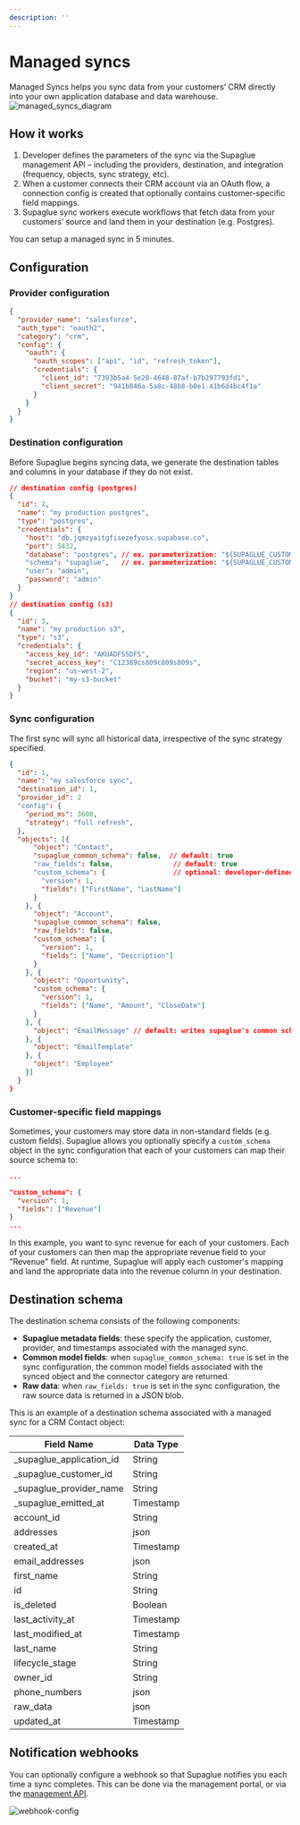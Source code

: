 ```yaml
---
description: ''
---
```


# Managed syncs

Managed Syncs helps you sync data from your customers’ CRM directly into your own application database and data warehouse.
![managed_syncs_diagram](/img/managed-syncs-diagram.png 'managed syncs diagram')

## How it works

1. Developer defines the parameters of the sync via the Supaglue management API – including the providers, destination, and integration (frequency, objects, sync strategy, etc).
2. When a customer connects their CRM account via an OAuth flow, a connection config is created that optionally contains customer-specific field mappings.
3. Supaglue sync workers execute workflows that fetch data from your customers’ source and land them in your destination (e.g. Postgres).

You can setup a managed sync in 5 minutes.

## Configuration

### Provider configuration

```json
{
  "provider_name": "salesforce",
  "auth_type": "oauth2",
  "category": "crm",
  "config": {
    "oauth": {
      "oauth_scopes": ["api", "id", "refresh_token"],
      "credentials": {
        "client_id": "7393b5a4-5e20-4648-87af-b7b297793fd1",
        "client_secret": "941b846a-5a8c-48b8-b0e1-41b6d4bc4f1a"
      }
    }
  }
}
```

### Destination configuration

Before Supaglue begins syncing data, we generate the destination tables and columns in your database if they do not exist.

```json
// destination config (postgres)
{
  "id": 2,
  "name": "my production postgres",
  "type": "postgres",
  "credentials": {
    "host": "db.jqmzyaitgfisezefyosx.supabase.co",
    "port": 5432,
    "database": "postgres", // ex. parameterization: "${SUPAGLUE_CUSTOMER_ID}"
    "schema": "supaglue",   // ex. parameterization: "${SUPAGLUE_CUSTOMER_ID}"
    "user": "admin",
    "password": "admin"
  }
}
// destination config (s3)
{
  "id": 3,
  "name": "my production s3",
  "type": "s3",
  "credentials": {
    "access_key_id": "AKUADFSSDFS",
    "secret_access_key": "C12389cs809c809s809s",
    "region": "us-west-2",
    "bucket": "my-s3-bucket"
  }
}
```

### Sync configuration

The first sync will sync all historical data, irrespective of the sync strategy specified.

```json
{
  "id": 1,
  "name": "my salesforce sync",
  "destination_id": 1,
  "provider_id": 2
  "config": {
    "period_ms": 3600,
    "strategy": "full refresh",
  },
  "objects": [{
      "object": "Contact",
      "supaglue_common_schema": false,  // default: true
      "raw_fields": false,               // default: true
      "custom_schema": {                 // optional: developer-defined schema for customers to map
        "version": 1,
        "fields": ["FirstName", "LastName"]
      }
    }, {
      "object": "Account",
      "supaglue_common_schema": false,
      "raw_fields": false,
      "custom_schema": {
        "version": 1,
        "fields": ["Name", "Description"]
      }
    }, {
      "object": "Opportunity",
      "custom_schema": {
        "version": 1,
        "fields": ["Name", "Amount", "CloseDate"]
      }
    }, {
      "object": "EmailMessage" // default: writes supaglue's common schema (if available) and all raw fields
    }, {
      "object": "EmailTemplate"
    }, {
      "object": "Employee"
    }]
  }
}
```

### Customer-specific field mappings

Sometimes, your customers may store data in non-standard fields (e.g. custom fields). Supaglue allows you optionally specify a `custom_schema` object in the sync configuration that each of your customers can map their source schema to:

```json
...

"custom_schema": {
  "version": 1,
  "fields": ["Revenue"]
}
...
```

In this example, you want to sync revenue for each of your customers. Each of your customers can then map the appropriate revenue field to your "Revenue" field. At runtime, Supaglue will apply each customer's mapping and land the appropriate data into the revenue column in your destination.


## Destination schema

The destination schema consists of the following components:
* **Supaglue metadata fields**: these specify the application, customer, provider, and timestamps associated with the managed sync.
* **Common model fields**: when `supaglue_common_schema: true` is set in the sync configuration, the common model fields associated with the synced object and the connector category are returned.
* **Raw data**: when `raw_fields: true` is set in the sync configuration, the raw source data is returned in a JSON blob.

This is an example of a destination schema associated with a managed sync for a CRM Contact object:

| Field Name               | Data Type |
| ------------------------ | --------- |
| _supaglue_application_id | String    |
| _supaglue_customer_id    | String    |
| _supaglue_provider_name  | String    |
| _supaglue_emitted_at     | Timestamp |
| account_id               | String    |
| addresses                | json      |
| created_at               | Timestamp |
| email_addresses          | json      |
| first_name               | String    |
| id                       | String    |
| is_deleted               | Boolean   |
| last_activity_at         | Timestamp |
| last_modified_at         | Timestamp |
| last_name                | String    |
| lifecycle_stage          | String    |
| owner_id                 | String    |
| phone_numbers            | json      |
| raw_data                 | json      |
| updated_at               | Timestamp |

## Notification webhooks

You can optionally configure a webhook so that Supaglue notifies you each time a sync completes. This can be done via the management portal, or via the [management API](http://docs.supaglue.com/api/v2/mgmt#tag/Webhook).

![webhook-config](/img/webhook_config.png)
